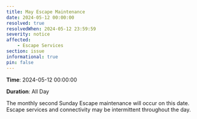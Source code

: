 ```yaml
---
title: May Escape Maintenance
date: 2024-05-12 00:00:00
resolved: true
resolvedWhen: 2024-05-12 23:59:59
severity: notice
affected:
    - Escape Services
section: issue
informational: true
pin: false
---
```


**Time**: 2024-05-12 00:00:00

**Duration**: All Day

The monthly second Sunday Escape maintenance will occur on this date. Escape services and connectivity may be intermittent throughout the day.
